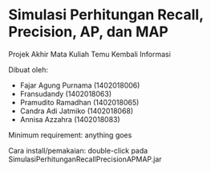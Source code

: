 # Simulasi Perhitungan Recall, Precision, AP, dan MAP
Projek Akhir Mata Kuliah Temu Kembali Informasi

Dibuat oleh:
- Fajar Agung Purnama (1402018006)
- Fransudandy (1402018063)
- Pramudito Ramadhan (1402018065)
- Candra Adi Jatmiko (1402018068)
- Annisa Azzahra (1402018083)

Minimum requirement: anything goes

Cara install/pemakaian: double-click pada SimulasiPerhitunganRecallPrecisionAPMAP.jar
